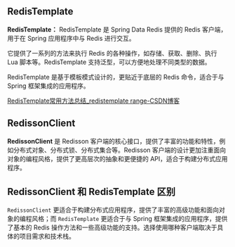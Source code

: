 ## RedisTemplate

**RedisTemplate：** RedisTemplate 是  Spring Data Redis 提供的 Redis 客户端，用于在 Spring 应用程序中与 Redis 进行交互。

它提供了一系列的方法来执行 Redis 的各种操作，如存储、获取、删除、执行 Lua 脚本等。RedisTemplate 支持泛型，可以方便地处理不同类型的数据。

RedisTemplate 是基于模板模式设计的，更贴近于底层的 Redis 命令，适合于与 Spring 框架集成的应用程序。

[RedisTemplate常用方法总结_redistemplate range-CSDN博客](https://blog.csdn.net/sinat_22797429/article/details/89196933)



## RedissonClient

**RedissonClient** 是 Redisson 客户端的核心接口，提供了丰富的功能和特性，例如分布式对象、分布式锁、分布式集合等。Redisson 客户端的设计更加注重面向对象的编程风格，提供了更高层次的抽象和更便捷的 API，适合于构建分布式应用程序。





## RedissonClient  和 RedisTemplate 区别

`RedissonClient` 更适合于构建分布式应用程序，提供了丰富的高级功能和面向对象的编程风格；而 `RedisTemplate` 更适合于与 Spring 框架集成的应用程序，提供了基本的 Redis 操作方法和一些高级功能的支持。选择使用哪种客户端取决于具体的项目需求和技术栈。